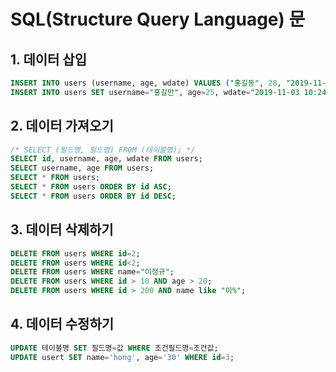 # SQL(Structure Query Language) 문

## 1. 데이터 삽입
~~~sql
INSERT INTO users (username, age, wdate) VALUES ("홍길동", 28, "2019-11-03 10:20:25");
INSERT INTO users SET username="홍길만", age=25, wdate="2019-11-03 10:24:25";
~~~

## 2. 데이터 가져오기
~~~sql
/* SELECT (필드명, 필드명) FROM (테이블명); */
SELECT id, username, age, wdate FROM users; 
SELECT username, age FROM users; 
SELECT * FROM users; 
SELECT * FROM users ORDER BY id ASC; 
SELECT * FROM users ORDER BY id DESC; 
~~~

## 3. 데이터 삭제하기
~~~sql
DELETE FROM users WHERE id=2;
DELETE FROM users WHERE id<2;
DELETE FROM users WHERE name="이정규";
DELETE FROM users WHERE id > 10 AND age > 20;
DELETE FROM users WHERE id > 200 AND name like "이%";
~~~

## 4. 데이터 수정하기
~~~sql
UPDATE 테이블명 SET 필드명=값 WHERE 조건필드명=조건값;
UPDATE usert SET name='hong', age='30' WHERE id=3;
~~~
